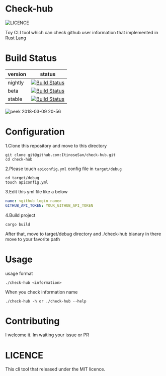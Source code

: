 # Check-hub
![LICENCE](https://img.shields.io/packagist/l/doctrine/orm.svg)

Toy CLI tool which can check github user information that implemented in Rust Lang


# Build Status
| version | status |
----|---- 
| nightly |[![Build Status](https://travis-ci.org/ItinoseSan/check-hub.svg?branch=master)](https://travis-ci.org/ItinoseSan/check-hub)|
| beta   |[![Build Status](https://travis-ci.org/ItinoseSan/check-hub.svg?branch=master)](https://travis-ci.org/ItinoseSan/check-hub)|
| stable| [![Build Status](https://travis-ci.org/ItinoseSan/check-hub.svg?branch=master)](https://travis-ci.org/ItinoseSan/check-hub)|

![peek 2018-03-09 20-56](https://user-images.githubusercontent.com/24353841/37239141-4c88fa30-2479-11e8-8e21-4d806b0d03c0.gif)
# Configuration
1.Clone this repository and move to this directory
```
git clone git@github.com:ItinoseSan/check-hub.git
cd check-hub
```
2.Please touch ```apiconfig.yml```  config file  in ```target/debug```
```
cd target/debug
touch apiconfig.yml
```
3.Edit this yml file like a below

```yaml
name: <github login name>
GITHUB_API_TOKEN: YOUR_GITHUB_API_TOKEN
```

4.Build project 
```
cargo build
```
After that, move to target/debug directory and ./check-hub bianary in there move to your favorite path
# Usage
usage format
```
./check-hub <information>
````
When you check information name 
````
./check-hub -h or ./check-hub --help
````
# Contributing
I welcome it. Im waiting your issue or PR
# LICENCE
This cli tool that released under the MIT licence.
